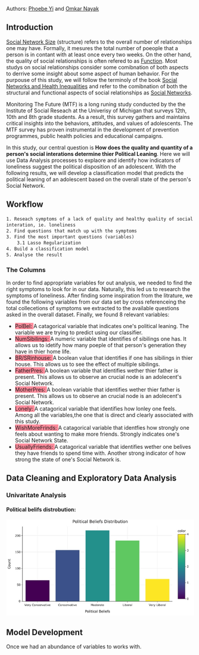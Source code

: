 
Authors: [Phoebe Yi](pxyi@umich.edu) and [Omkar Nayak](omkarn@umich.edu)

## Introduction

[Social Network Size](https://www.cmu.edu/common-cold-project/measures-by-study/psychological-and-social-constructs/social-relationships-loneliness-measures/social-integration-network-size.html#:~:text=Number%20of%20People%20in%20Social%20Network%20(Social%20Network%20Size)&text=Accordingly%2C%20social%20network%20size%20is,least%20once%20every%20two%20weeks.)
(structure) refers to the overall number of relationships one may have. Formally, it mesures the total number of poeople that a person is in
contant with at least once every two weeks. On the other hand, the quality of social relationships is often refered to as
[Function](https://link.springer.com/chapter/10.1007/978-3-030-97722-1_2). Most studys on social relationships consider some
comibnation of both aspects to derrive some insight about some aspect of human behavior. For the purpouse of this study, we will 
follow the terminoly of the book [Social Networks and Health Inequalities](https://link.springer.com/book/10.1007/978-3-030-97722-1) and 
refer to the comibnation of both the structural and functional aspects of social relationships as [Social Networks](https://pmc.ncbi.nlm.nih.gov/articles/PMC3150158/).

Monitoring The Future (MTF) is a long runing study conducted by the the Institute of Social Reseach at the Univerisy of Michigan
that surveys 12th, 10th and 8th grade students. As a result, this survey gathers and maintains critical insights into the 
behaviors, attitudes, and values of adolescents. The MTF survey has proven instrumental in the development of prevention programmes,
public health policies and educational campaigns. 

In this study, our central question is **How does the quality and quantity of a person's social interations determine thier Political Leaning**. 
Here we will use Data Analysis processes to explaore and identify how indicators of loneliness suggest the political disposition of an 
adolescent. With the following results, we will develop a classification model that predicts the political leaning of an adolescent based on 
the overall state of the person's Social Network.  

## Workflow 
    1. Reseach symptoms of a lack of quality and healthy quality of social interation, ie. loneliness
    2. Find questions that match up with the symptoms
    3. Find the most important questions (variables) 
        3.1 Lasso Regularization
    4. Build a classification model 
    5. Analyse the result

### The Columns 
In order to find appropriate variables for out analysis, we needed to find the right symptoms 
to look for in our data. Naturally, this led us to research the symptoms of loneliness. After finding some 
inspiration from the litrature, we found the following variables from our data set by cross referenceing
the total collecetions of symptoms we extracted to the available questions asked in the overall dataset.
Finally, we found 8 relevant variables:

* <span style="background-color: #ff8c9c">PolBel: </span> A catagorical variable that indicates one's political leaning. The variable we are trying to predict using our classifier. 
* <span style="background-color: #ff8c9c">NumSibilings: </span> A numeric variable that identifies of sibilings one has. It allows us to idetify how many poeple of that person's generation they have in thier home life.
* <span style="background-color: #ff8c9c">BR/SRinhouse: </span> A boolean value that identifies if one has sibilings in thier house. This allows us to see the effect of multiple sibilings. 
* <span style="background-color: #ff8c9c">FatherPres: </span> A boolean variable that identifies wether thier father is present. This allows us to observe an crucial node is an adolecent's Social Network.  
* <span style="background-color: #ff8c9c">MotherPres: </span> A boolean variable that identifies wether thier father is present. This allows us to observe an crucial node is an adolecent's Social Network.  
* <span style="background-color: #ff8c9c">Lonely: </span> A catagorical variable that identifies how lonley one feels. Among all the variables,the one that is direct and clearly associated with this study. 
* <span style="background-color: #ff8c9c">WishMoreFrinds: </span> A catagorical variable that identfies how strongly one feels about wanting to make more friends. Strongly indicates one's Social Network State.
* <span style="background-color: #ff8c9c">UsuallyFriends: </span> A catagorical variable that identifies wether one belives they have friends to spend time with. Another strong indicator of how strong the state of one's Social Network is. 


## Data Cleaning and Exploratory Data Analysis



### Univaritate Analysis
#### Political belifs distrobution: 

![Plot 1, Univariate Analysis of Political Belifs](https://github.com/omin23/Monitoring-The-Future-Analysis/blob/main/plot1PB.jpg)



## Model Development 
Once we had an abundance of variables to works with. 

